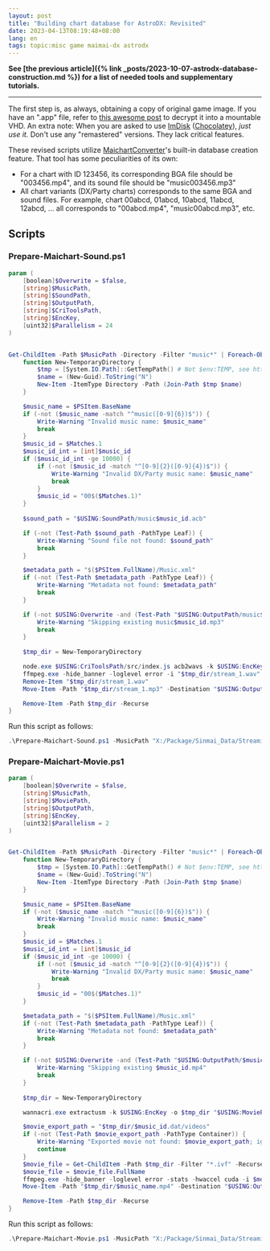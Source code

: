 ```yaml
---
layout: post
title: "Building chart database for AstroDX: Revisited"
date: 2023-04-13T08:19:48+08:00
lang: en
tags: topic:misc game maimai-dx astrodx
---
```


**See [the previous article]({% link _posts/2023-10-07-astrodx-database-construction.md %}) for a list of needed tools and supplementary tutorials.**

------

The first step is, as always, obtaining a copy of original game image. If you have an ".app" file, refer to [this awesome post](https://nyac.at/posts/from-app-to-playable-game) to decrypt it into a mountable VHD. An extra note: When you are asked to use [ImDisk](https://sourceforge.net/projects/imdisk-toolkit/) ([Chocolatey](https://community.chocolatey.org/packages/ImDisk-Toolkit)), *just use it.* Don't use any "remastered" versions. They lack critical features.

These revised scripts utilize [MaichartConverter](https://github.com/Neskol/MaichartConverter)'s built-in database creation feature. That tool has some peculiarities of its own:

* For a chart with ID 123456, its corresponding BGA file should be "003456.mp4", and its sound file should be "music003456.mp3"
* All chart variants (DX/Party charts) corresponds to the same BGA and sound files. For example, chart 00abcd, 01abcd, 10abcd, 11abcd, 12abcd, ... all corresponds to "00abcd.mp4", "music00abcd.mp3", etc.

## Scripts

### Prepare-Maichart-Sound.ps1

```powershell
param (
    [boolean]$Overwrite = $false,
    [string]$MusicPath,
    [string]$SoundPath,
    [string]$OutputPath,
    [string]$CriToolsPath,
    [string]$EncKey,
    [uint32]$Parallelism = 24
)


Get-ChildItem -Path $MusicPath -Directory -Filter "music*" | Foreach-Object -ThrottleLimit $Parallelism -Parallel {
    function New-TemporaryDirectory {
        $tmp = [System.IO.Path]::GetTempPath() # Not $env:TEMP, see https://stackoverflow.com/a/946017
        $name = (New-Guid).ToString("N")
        New-Item -ItemType Directory -Path (Join-Path $tmp $name)
    }

    $music_name = $PSItem.BaseName
    if (-not ($music_name -match "^music([0-9]{6})$")) {
        Write-Warning "Invalid music name: $music_name"
        break
    }
    $music_id = $Matches.1
    $music_id_int = [int]$music_id
    if ($music_id_int -ge 10000) {
        if (-not ($music_id -match "^[0-9]{2}([0-9]{4})$")) {
            Write-Warning "Invalid DX/Party music name: $music_name"
            break
        }
        $music_id = "00$($Matches.1)"
    }
  
    $sound_path = "$USING:SoundPath/music$music_id.acb"

    if (-not (Test-Path $sound_path -PathType Leaf)) {
        Write-Warning "Sound file not found: $sound_path"
        break
    }

    $metadata_path = "$($PSItem.FullName)/Music.xml"
    if (-not (Test-Path $metadata_path -PathType Leaf)) {
        Write-Warning "Metadata not found: $metadata_path"
        break
    }

    if (-not $USING:Overwrite -and (Test-Path "$USING:OutputPath/music$music_id.mp3" -PathType Leaf)) {
        Write-Warning "Skipping existing music$music_id.mp3"
        break
    }
    
    $tmp_dir = New-TemporaryDirectory

    node.exe $USING:CriToolsPath/src/index.js acb2wavs -k $USING:EncKey -o $tmp_dir $sound_path
    ffmpeg.exe -hide_banner -loglevel error -i "$tmp_dir/stream_1.wav" -codec:a libmp3lame -qscale:a 2 "$tmp_dir/stream_1.mp3"
    Remove-Item "$tmp_dir/stream_1.wav"
    Move-Item -Path "$tmp_dir/stream_1.mp3" -Destination "$USING:OutputPath/music$music_id.mp3" -Force

    Remove-Item -Path $tmp_dir -Recurse
}
```

Run this script as follows:

```powershell
.\Prepare-Maichart-Sound.ps1 -MusicPath "X:/Package/Sinmai_Data/StreamingAssets/A000/music" -SoundPath "X:/Package/Sinmai_Data/StreamingAssets/A000/SoundData" -OutputPath "[Your output path]/sound_out" -CriToolsPath "[Cloned CriTools root]" -EncKey "0x[Your encryption key in HEX]"
```

### Prepare-Maichart-Movie.ps1

```powershell
param (
    [boolean]$Overwrite = $false,
    [string]$MusicPath,
    [string]$MoviePath,
    [string]$OutputPath,
    [string]$EncKey,
    [uint32]$Parallelism = 2
)


Get-ChildItem -Path $MusicPath -Directory -Filter "music*" | Foreach-Object -ThrottleLimit $Parallelism -Parallel {
    function New-TemporaryDirectory {
        $tmp = [System.IO.Path]::GetTempPath() # Not $env:TEMP, see https://stackoverflow.com/a/946017
        $name = (New-Guid).ToString("N")
        New-Item -ItemType Directory -Path (Join-Path $tmp $name)
    }

    $music_name = $PSItem.BaseName
    if (-not ($music_name -match "^music([0-9]{6})$")) {
        Write-Warning "Invalid music name: $music_name"
        break
    }
    $music_id = $Matches.1
    $music_id_int = [int]$music_id
    if ($music_id_int -ge 10000) {
        if (-not ($music_id -match "^[0-9]{2}([0-9]{4})$")) {
            Write-Warning "Invalid DX/Party music name: $music_name"
            break
        }
        $music_id = "00$($Matches.1)"
    }

    $metadata_path = "$($PSItem.FullName)/Music.xml"
    if (-not (Test-Path $metadata_path -PathType Leaf)) {
        Write-Warning "Metadata not found: $metadata_path"
        break
    }

    if (-not $USING:Overwrite -and (Test-Path "$USING:OutputPath/$music_id.mp4" -PathType Leaf)) {
        Write-Warning "Skipping existing $music_id.mp4"
        break
    }
    
    $tmp_dir = New-TemporaryDirectory

    wannacri.exe extractusm -k $USING:EncKey -o $tmp_dir "$USING:MoviePath/$music_id.dat"

    $movie_export_path = "$tmp_dir/$music_id.dat/videos"
    if (-not (Test-Path $movie_export_path -PathType Container)) {
        Write-Warning "Exported movie not found: $movie_export_path; ignoring"
        continue
    }
    $movie_file = Get-ChildItem -Path $tmp_dir -Filter "*.ivf" -Recurse
    $movie_file = $movie_file.FullName
    ffmpeg.exe -hide_banner -loglevel error -stats -hwaccel cuda -i $movie_file -c:v hevc_nvenc -rc:v vbr -cq:v 32 -qmin 30 -qmax 36 -an "$tmp_dir/$music_name.mp4"
    Move-Item -Path "$tmp_dir/$music_name.mp4" -Destination "$USING:OutputPath/$music_id.mp4" -Force

    Remove-Item -Path $tmp_dir -Recurse
}
```

Run this script as follows:

```powershell
.\Prepare-Maichart-Movie.ps1 -MusicPath "X:/Package/Sinmai_Data/StreamingAssets/A000/music" -MoviePath "X:/Package/Sinmai_Data/StreamingAssets/A000/MovieData" -OutputPath "[Your output path]/movie_out" -EncKey "0x[Your encryption key in HEX]"
```
